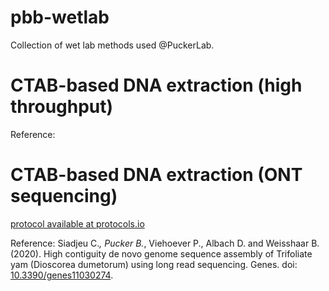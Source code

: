 # pbb-wetlab
Collection of wet lab methods used @PuckerLab.

# CTAB-based DNA extraction (high throughput)


Reference: 

# CTAB-based DNA extraction (ONT sequencing)

[protocol available at protocols.io](https://www.protocols.io/view/plant-dna-extraction-and-preparation-for-ont-seque-kxygxenmkv8j/v1)

Reference: Siadjeu C.*, Pucker B.*, Viehoever P., Albach D. and Weisshaar B. (2020).   High contiguity de novo genome sequence assembly of Trifoliate yam (Dioscorea dumetorum) using long read sequencing. Genes. doi: [10.3390/genes11030274](https://www.mdpi.com/2073-4425/11/3/274/htm).


